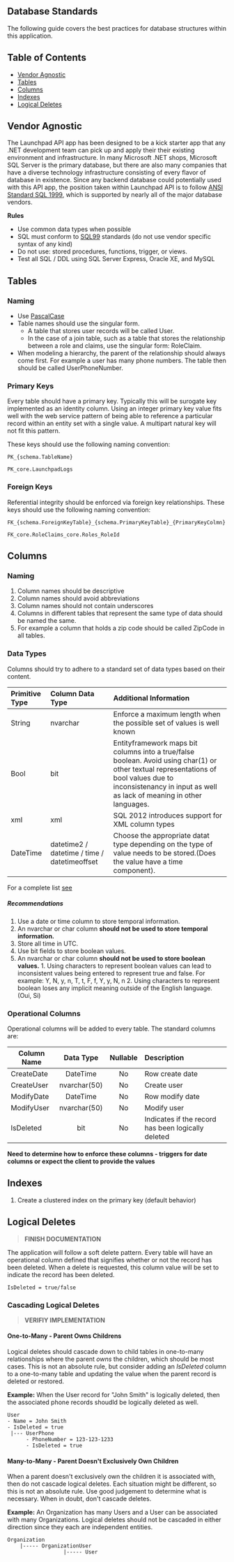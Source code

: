 ## Database Standards
The following guide covers the best practices for database structures within this application. 

## Table of Contents
* [Vendor Agnostic](#vendor-agnostic)
* [Tables](#tables)
* [Columns](#columns)
* [Indexes](#indexes)
* [Logical Deletes](#logical-deletes)

## Vendor Agnostic
The Launchpad API app has been designed to be a kick starter app that any .NET development team can pick up and apply their their existing environment and infrastructure. In many Microsoft .NET shops, Microsoft SQL Server is the primary database, but there are also many companies that have a diverse technology infrastructure consisting of every flavor of database in existence. Since any backend database could potentially used with this API app, the position taken within Launchpad API is to follow [ANSI Standard SQL 1999](https://en.wikipedia.org/wiki/SQL:1999), which is supported by nearly all of the major database vendors.  

__Rules__
* Use common data types when possible
* SQL must conform to [SQL99](https://en.wikipedia.org/wiki/SQL:1999) standards (do not use vendor specific syntax of any kind)
* Do not use: stored procedures, functions, trigger, or views. 
* Test all SQL / DDL using SQL Server Express, Oracle XE, and MySQL

## Tables

### Naming
* Use [PascalCase](https://en.wikipedia.org/wiki/PascalCase)
* Table names should use the singular form. 
  - A table that stores user records will be called User. 
  - In the case of a join table, such as a table that stores the relationship between a role and claims, use the singular form: RoleClaim.
* When modeling a hierarchy, the parent of the relationship should always come first. For example a user has many phone numbers. The table then should be called UserPhoneNumber.
 
### Primary Keys
Every table should have a primary key. Typically this will be surogate key implemented as an identity column. Using an integer primary key value fits well with the web service pattern of being able to reference a particular record within an entity set with a single value. A multipart natural key will not fit this pattern.

These keys should use the following naming convention:

```
PK_{schema.TableName}

PK_core.LaunchpadLogs

```

### Foreign Keys
Referential integrity should be enforced via foreign key relationships. These keys should use the following naming convention:

```
FK_{schema.ForeignKeyTable}_{schema.PrimaryKeyTable}_{PrimaryKeyColmn}

FK_core.RoleClaims_core.Roles_RoleId

```

## Columns 

### Naming
1. Column names should be descriptive
2. Column names should avoid abbreviations
3. Column names should not contain underscores
4. Columns in different tables that represent the same type of data should be named the same.
1. For example a column that holds a zip code should be called ZipCode in all tables. 

### Data Types
Columns should try to adhere to a standard set of data types based on their content.

|Primitive Type | Column Data Type | Additional Information
|:----|:----|:----|
|String | nvarchar | Enforce a maximum length when the possible set of values is well known|
| Bool | bit | Entityframework maps bit columns into a true/false boolean. Avoid using char(1) or other textual representations of bool values due to inconsistenancy in input as well as lack of meaning in other languages.|
| xml | xml | SQL 2012 introduces support for XML column types|
| DateTime | datetime2 / datetime / time / datetimeoffset | Choose the appropriate datat type depending on the type of value needs to be stored.(Does the value have a time component).   

For a complete list [see](https://msdn.microsoft.com/en-us/library/cc716729(v=vs.110).aspx)

##### Recommendations

1. Use a date or time column to store temporal information. 
  1. An nvarchar or char column **should not be used to store temporal information.** 
2. Store all time in UTC. 
3. Use bit fields to store boolean values. 
  1. An nvarchar or char column **should not be used to store boolean values.** 
    1. Using characters to represent boolean values can lead to inconsistent values being entered to represent true and false. For example: Y, N, y, n, T, t, F, f, Y, y, N, n
    2. Using characters to represent boolean loses any implicit meaning outside of the English language. (Oui, Si)
   

### Operational Columns
Operational columns will be added to every table. The standard columns are:

| Column Name | Data Type | Nullable | Description
| ------------- |:-------------:| :-----:| :-----|
| CreateDate | DateTime | No | Row create date|
| CreateUser | nvarchar(50) | No | Create user |
| ModifyDate | DateTime | No | Row modify date | 
| ModifyUser | nvarchar(50) | No | Modify user |
| IsDeleted  | bit | No | Indicates if the record has been logically deleted|

**Need to determine how to enforce these columns - triggers for date columns or expect the client to provide the values**

## Indexes
1. Create a clustered index on the primary key  (default behavior) 

## Logical Deletes
> __FINISH DOCUMENTATION__

The application will follow a soft delete pattern. Every table will have an operational column defined that signifies whether or not the record has been deleted. When a delete is requested, this column value will be set to indicate the record has been deleted.

```
IsDeleted = true/false
```

### Cascading Logical Deletes
> __VERIFIY IMPLEMENTATION__

#### One-to-Many - Parent Owns Childrens
Logical deletes should cascade down to child tables in one-to-many relationships where the parent _owns_ the children, which should be most cases. This is not an absolute rule, but consider adding an _IsDeleted_ column to a one-to-many table and updating the value when the parent record is deleted or restored. 

__Example:__ When the User record for "John Smith" is logically deleted, then the associated phone records shoudld be logically deleted as well. 
```
User
- Name = John Smith
- IsDeleted = true
 |--- UserPhone
      - PhoneNumber = 123-123-1233
      - IsDeleted = true
```

#### Many-to-Many - Parent Doesn't Exclusively Own Children
When a parent doesn't exclusively own the children it is associated with, then do not cascade logical deletes. Each situation might be different, so this is not an absolute rule. Use good judgement to determine what is necessary. When in doubt, don't cascade deletes.

__Example:__ An Organization has many Users and a User can be associated with many Organizations. Logical deletes should not be cascaded in either direction since they each are independent entities. 
```
Organization 
    |----- OrganizationUser
                  |----- User
```
